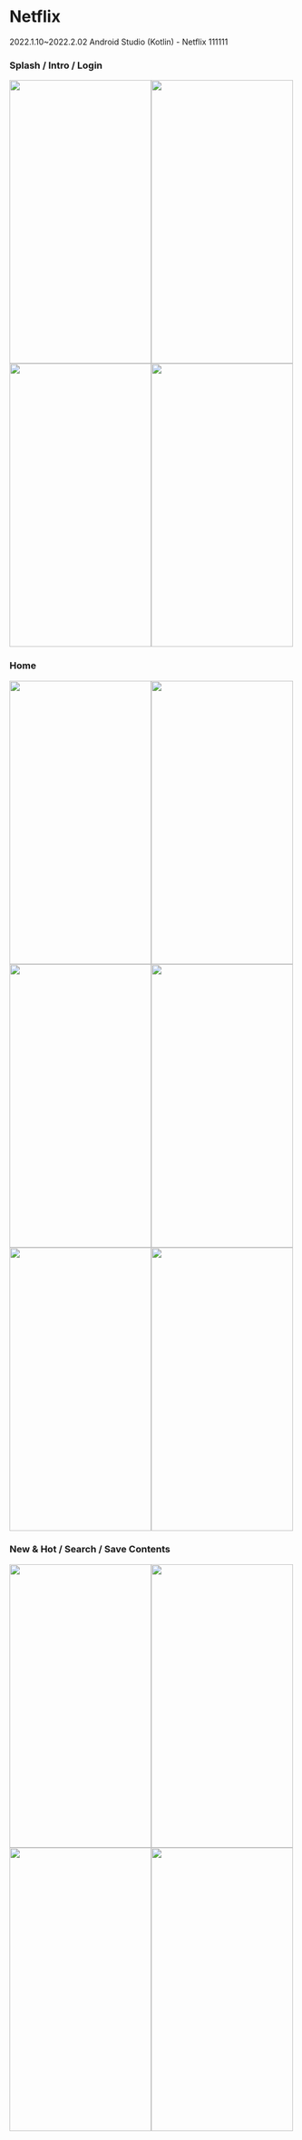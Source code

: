 # Netflix
2022.1.10~2022.2.02 Android Studio (Kotlin) - Netflix
111111
### Splash / Intro / Login
<img src="https://user-images.githubusercontent.com/43931412/151802616-755ff8e5-4a15-42a0-b960-2f992ce62675.gif" width="250" height="500"/><img src="https://user-images.githubusercontent.com/43931412/151802627-5d541a0b-fbb6-48ae-b802-2f3f73c7a3b5.gif" width="250" height="500"/><img src="https://user-images.githubusercontent.com/43931412/151802970-fef03baa-1a38-403d-bca4-bdc1eedb9a61.gif" width="250" height="500"/><img src="https://user-images.githubusercontent.com/43931412/151803996-9e8f3079-56af-451f-be34-161679cbb188.gif" width="250" height="500"/>


### Home
<img src="https://user-images.githubusercontent.com/43931412/151805226-0f561f00-e784-4c03-9c8d-18938fd0e62e.gif" width="250" height="500"/><img src="https://user-images.githubusercontent.com/43931412/151805414-1eb19df7-5952-4d61-b975-32fde11ba11b.gif" width="250" height="500"/><img src="https://user-images.githubusercontent.com/43931412/151806704-1220db7e-dcc7-41f9-9f7f-5be95a05c002.gif" width="250" height="500"/><img src="https://user-images.githubusercontent.com/43931412/151806711-db9ae87a-25dc-4783-b798-38fd7c687973.gif" width="250" height="500"/><img src="https://user-images.githubusercontent.com/43931412/151807374-e25a7dbb-82dc-4dfe-a9f7-9d439a4f841c.gif" width="250" height="500"/><img src="https://user-images.githubusercontent.com/43931412/151807353-7b4fec97-e203-409b-b54a-df97ac20d93f.gif" width="250" height="500"/>


### New & Hot / Search / Save Contents
<img src="https://user-images.githubusercontent.com/43931412/151809608-9928e2bb-ca43-43cd-8b29-e98f1fa0dba2.gif" width="250" height="500"/><img src="https://user-images.githubusercontent.com/43931412/151809592-10fda199-be51-4361-8d36-e309af0d8436.gif" width="250" height="500"/><img src="https://user-images.githubusercontent.com/43931412/151807577-fb36e65d-c7bb-4361-9e5d-3794861f7431.gif" width="250" height="500"/><img src="https://user-images.githubusercontent.com/43931412/151807588-5d61b277-9f8e-4bb6-b636-1b152c3afdc2.gif" width="250" height="500"/>

